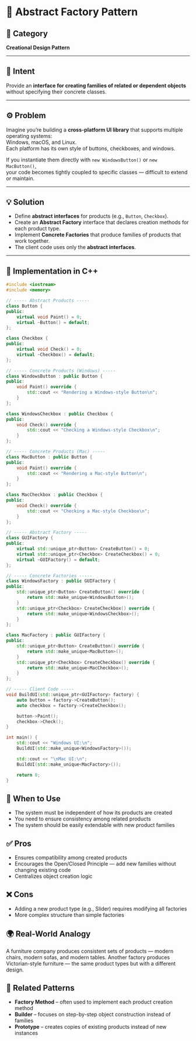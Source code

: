 # 🧩 Abstract Factory Pattern

## 📖 Category
**Creational Design Pattern**

---

## 🎯 Intent
Provide an **interface for creating families of related or dependent objects**  
without specifying their concrete classes.

---

## ⚙️ Problem
Imagine you’re building a **cross-platform UI library** that supports multiple operating systems:  
Windows, macOS, and Linux.  
Each platform has its own style of buttons, checkboxes, and windows.

If you instantiate them directly with `new WindowsButton()` or `new MacButton()`,  
your code becomes tightly coupled to specific classes — difficult to extend or maintain.

---

## 💡 Solution
- Define **abstract interfaces** for products (e.g., `Button`, `Checkbox`).  
- Create an **Abstract Factory** interface that declares creation methods for each product type.  
- Implement **Concrete Factories** that produce families of products that work together.  
- The client code uses only the **abstract interfaces**.

---

## 🧩 Implementation in C++
```cpp
#include <iostream>
#include <memory>

// ----- Abstract Products -----
class Button {
public:
    virtual void Paint() = 0;
    virtual ~Button() = default;
};

class Checkbox {
public:
    virtual void Check() = 0;
    virtual ~Checkbox() = default;
};

// ----- Concrete Products (Windows) -----
class WindowsButton : public Button {
public:
    void Paint() override {
        std::cout << "Rendering a Windows-style Button\n";
    }
};

class WindowsCheckbox : public Checkbox {
public:
    void Check() override {
        std::cout << "Checking a Windows-style Checkbox\n";
    }
};

// ----- Concrete Products (Mac) -----
class MacButton : public Button {
public:
    void Paint() override {
        std::cout << "Rendering a Mac-style Button\n";
    }
};

class MacCheckbox : public Checkbox {
public:
    void Check() override {
        std::cout << "Checking a Mac-style Checkbox\n";
    }
};

// ----- Abstract Factory -----
class GUIFactory {
public:
    virtual std::unique_ptr<Button> CreateButton() = 0;
    virtual std::unique_ptr<Checkbox> CreateCheckbox() = 0;
    virtual ~GUIFactory() = default;
};

// ----- Concrete Factories -----
class WindowsFactory : public GUIFactory {
public:
    std::unique_ptr<Button> CreateButton() override {
        return std::make_unique<WindowsButton>();
    }
    std::unique_ptr<Checkbox> CreateCheckbox() override {
        return std::make_unique<WindowsCheckbox>();
    }
};

class MacFactory : public GUIFactory {
public:
    std::unique_ptr<Button> CreateButton() override {
        return std::make_unique<MacButton>();
    }
    std::unique_ptr<Checkbox> CreateCheckbox() override {
        return std::make_unique<MacCheckbox>();
    }
};

// ----- Client Code -----
void BuildUI(std::unique_ptr<GUIFactory> factory) {
    auto button = factory->CreateButton();
    auto checkbox = factory->CreateCheckbox();

    button->Paint();
    checkbox->Check();
}

int main() {
    std::cout << "Windows UI:\n";
    BuildUI(std::make_unique<WindowsFactory>());

    std::cout << "\nMac UI:\n";
    BuildUI(std::make_unique<MacFactory>());

    return 0;
}
```

## 🧠 When to Use
- The system must be independent of how its products are created
- You need to ensure consistency among related products
- The system should be easily extendable with new product families

## ✅ Pros
- Ensures compatibility among created products
- Encourages the Open/Closed Principle — add new families without changing existing code
- Centralizes object creation logic

## ❌ Cons
- Adding a new product type (e.g., Slider) requires modifying all factories
- More complex structure than simple factories

## 🌍 Real-World Analogy
A furniture company produces consistent sets of products — modern chairs, modern sofas, and modern tables. Another factory produces Victorian-style furniture — the same product types but with a different design.

## 📘 Related Patterns
- **Factory Method** – often used to implement each product creation method
- **Builder** – focuses on step-by-step object construction instead of families
- **Prototype** – creates copies of existing products instead of new instances